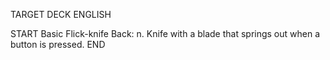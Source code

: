 TARGET DECK
ENGLISH

START
Basic
Flick-knife
Back: n. Knife with a blade that springs out when a button is pressed.
END
